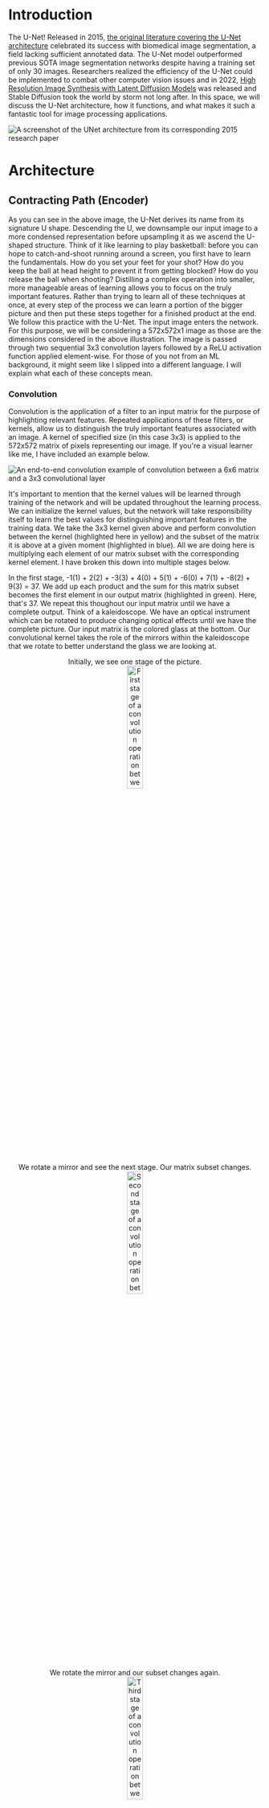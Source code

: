 # Introduction

The U-Net! Released in 2015, [the original literature covering the U-Net architecture](https://arxiv.org/abs/1505.04597) celebrated its success with biomedical image segmentation, a field lacking sufficient annotated data. The U-Net model outperformed previous SOTA image segmentation networks despite having a training set of only 30 images. Researchers realized the efficiency of the U-Net could be implemented to combat other computer vision issues and in 2022, [High Resolution Image Synthesis with Latent Diffusion Models](https://arxiv.org/abs/2112.10752) was released and Stable Diffusion took the world by storm not long after. In this space, we will discuss the U-Net architecture, how it functions, and what makes it such a fantastic tool for image processing applications.

![A screenshot of the UNet architecture from its corresponding 2015 research paper](/UNet/Images/unet_architecture.png)
# Architecture

## Contracting Path (Encoder)

As you can see in the above image, the U-Net derives its name from its signature U shape. Descending the U, we downsample our input image to a more condensed representation before upsampling it as we ascend the U-shaped structure. Think of it like learning to play basketball: before you can hope to catch-and-shoot running around a screen, you first have to learn the fundamentals. How do you set your feet for your shot? How do you keep the ball at head height to prevent it from getting blocked? How do you release the ball when shooting? Distilling a complex operation into smaller, more manageable areas of learning allows you to focus on the truly important features. Rather than trying to learn all of these techniques at once, at every step of the process we can learn a portion of the bigger picture and then put these steps together for a finished product at the end. We follow this practice with the U-Net. The input image enters the network. For this purpose, we will be considering a 572x572x1 image as those are the dimensions considered in the above illustration. The image is passed through two sequential 3x3 convolution layers followed by a ReLU activation function applied element-wise. For those of you not from an ML background, it might seem like I slipped into a different language. I will explain what each of these concepts mean.  

### Convolution
Convolution is the application of a filter to an input matrix for the purpose of highlighting relevant features. Repeated applications of these filters, or kernels, allow us to distinguish the truly important features associated with an image. A kernel of specified size (in this case 3x3) is applied to the 572x572 matrix of pixels representing our image. If you're a visual learner like me, I have included an example below.

![An end-to-end convolution example of convolution between a 6x6 matrix and a 3x3 convolutional layer](/UNet/Images/convolution_with_calculations.png)

It's important to mention that the kernel values will be learned through training of the network and will be updated throughout the learning process. We can initialize the kernel values, but the network will take responsibility itself to learn the best values for distinguishing important features in the training data. We take the 3x3 kernel given above and perform convolution between the kernel (highlighted here in yellow) and the subset of the matrix it is above at a given moment (highlighted in blue). All we are doing here is multiplying each element of our matrix subset with the corresponding kernel element. I have broken this down into multiple stages below.

In the first stage, -1(1) + 2(2) + -3(3) + 4(0) + 5(1) + -6(0) + 7(1) + -8(2) + 9(3) = 37. We add up each product and the sum for this matrix subset becomes the first element in our output matrix (highlighted in green). Here, that's 37. We repeat this thoughout our input matrix until we have a complete output. Think of a kaleidoscope. We have an optical instrument which can be rotated to produce changing optical effects until we have the complete picture. Our input matrix is the colored glass at the bottom. Our convolutional kernel takes the role of the mirrors within the kaleidoscope that we rotate to better understand the glass we are looking at. 
<p align="center" width="100%">
  Initially, we see one stage of the picture. <br>
  <img src="/UNet/Images/cwc_first_stage.png" alt="First stage of a convolution operation between a matrix and a kernel" width="25%">
</p>

<p align="center" width="100%">
  We rotate a mirror and see the next stage. Our matrix subset changes. <br>
  <img src="/UNet/Images/cwc_second_stage.png" alt="Second stage of a convolution operation between a matrix and a kernel" width="25%"> 
</p>
 
<p align="center" width="100%">
  We rotate the mirror and our subset changes again. <br>
  <img src="/UNet/Images/cwc_third_stage.png" alt="Third stage of a convolution operation between a matrix and a kernel" width="25%">  
</p>

<p align="center" width="100%">
  And again, completing the topmost row. <br>
  <img src="/UNet/Images/cwc_fourth_stage.png" alt="Fourth stage of a convolution operation between a matrix and a kernel" width="25%">  
</p>

So far, we have only been looking at the top row of the kaleidoscope image. And so we shift the lens down slightly to the next stage. A lot of the image will look the same but we have lost the topmost row and gained another row instead. Here, we are performing the same elementwise multiplication between the kernel and our matrix subset and summing the products. ![Second row of a convolution operation between a matrix and a kernel](/UNet/Images/cwc_second_row.png) We complete the second row, shift down and perform the same operations. ![Third row of a convolution operation between a matrix and a kernel](/UNet/Images/cwc_third_row.png) We shift down another row and arrive at all the information our kaleidoscope has to offer and correspondingly all the information our kernel has chosen to highlight from our input matrix. ![Fourth row of a convolution operation between a matrix and a kernel](/UNet/Images/cwc_fourth_row.png) 
As you can see in the example, our input matrix is 6x6 while our output is 4x4. The reason for this decrease in size is that as we move the kernel around the input matrix, we lose out on the edgemost matrix elements. This is intended for the U-Net architecture. The authors refer to it as the overlap-tile strategy, important for biomedical image segmentation as we only utilize pixels of the image where the full context is available in the input image. Here is an illustration from the research paper: 
<p align="center" width="100%">
  <img src="/UNet/Images/biomed_convolution_example.png" alt="Biomedical image segmentation example of convolution operation from U-Net research paper released in 2015" width="40%"
</p>

Convolution discards the edges of the image due to the incomplete context around those pixels, similar to our example.

### Rectified Linear Unit
Now that we have our output matrix, we apply an element-wise activation function. An activation function takes in a value and acts like a security checkpoint at the airport. At the airport, if you have a bottle with liquid over a certain volume, you must empty it before continuing. Rules are in place and if you fall short of those rules, you alter your input before proceeding. Depending on the value input to the activation function, it may allow it to pass unaffected or reject the value and replace it with 0. These actions will also change dependent on the respective activation function. The rectified linear unit (ReLU) activation function allows all nonnegative values to pass, and rejects negative values, setting them to 0.
<p align="center" width="100%">
  <img src="/UNet/Images/relu_activation_function.png" alt="A graph demonstrating the Rectified Linear Unit activation function" width="25%">
</p>

After passing our output matrix through the ReLU activation function, we have the following matrix. As you can see, only negative values were affected.
<p align="center" width="100%">
  <img src="/UNet/Images/matrix_after_activation.png" width="55%">
</p>

By passing our output matrix through this activation function, we are zeroing all negative values. This is important. Activation functions take on the nonlinear responsibility of our network. For those of you with an ML background, this is intuitive. For others, I'll give a brief overview and attach some resources for further reading. Without introducing any nonlinearity, we are bounding our network to linear representations. Regardless of our architecture or number of layers, a combination of linear operations will always result in a linear output and fail to capture a more complex relationship.
<p align="center" width="100%">
  <img src="/UNet/Images/linear_vs_nonlinear.png" alt="A simple example of linear operations failing to capture more complex data relationships"               width="30%"
</p>
  
Expressing this idea in 2-dimensions might seem reductive, but we can see that regardless of the number of operations in our linear relationship, we fail to adequately represent the quadratic curve. We can better capture it at a single instance, but linear operations will always fail to correctly model nonlinear relationships. Nonlinear activation functions allow us to express more complex relationships for the network to better model and understand the data. [Here is a video of Andrew Ng on nonlinear activation functions](https://www.youtube.com/watch?v=NkOv_k7r6no). [And a blog post covering some activation functions with code examples](https://machinelearningmastery.com/using-activation-functions-in-neural-networks/).

### Down-sampling (Max Pooling)
The stages mentioned above are repeated twice. Our initial image is passed through a convolution operation, then ReLU, and that result is passed through another round of convolution and activation functions. Next, we arrive at the downsampling step, illustrated in the below diagram with a red arrow.
<p align="center" width="100%">
  <img src="/UNet/Images/first_downsampling_step.png" alt="The first max pooling operation performed on the contracting path of the U-Net" width="10%"
</p>

To downsample our matrix output, we perform a 2x2 max pooling operation. Max pooling maintains the most essential features of our image while diminishing our total information for faster computations. Preserving the most important features regardless of our matrix size builds robustness in the network to scale and orientation changes in images. We can take our previous matrix as an example. At each 2x2 matrix subset, we highlight the most relevant value and pass it on to our output matrix (highlighted in green).
<p align="center" width="100%">
  <img src="/UNet/Images/max_pooling.png" alt="Example of a max pooling operation transforming a 4x4 matrix into a 2x2 matrix" width="35%"
</p>

By emphasizing the most relevant features in our image, we are also diminishing the less important features. The network becomes less concerned with discoloration or lighting of an image and focuses on the critical features of the objects contained within the image.

Following the convolution, ReLU, and now max pooling operation, the most relevant features of the image have been highlighted for the network to learn. It has also arrived at a much more compact representation of the image, spotlighting the efficiency of the U-Net architecture. Distlling our higher-dimension image to a lower-dimension representation allows for easier and faster computations, especially when our images aren't 4x4 as in the example above, but 568x568. With each max pooling operation, we decrease our total number of pixels by 75% as we half both the number of rows and the number of columns in our matrix. By halving our matrix both horizontally and vertically, we have arrived at a much more compact image representation. 

### Channels
Let's take a step back and revisit convolution. They have an important feature I didn't touch on, channels. Channels are the third dimension for our image matrices. Similar to how images have a height and width, they also have channels. Channels represent the number of distinct spaces where our image offers information. The easiest way to think of this is through the RGB color space. RGB images are stored with three channels: red, green, and blue. Each channel contains information on its associated intensity. We can look at the image of a lake separated to its respective red, green, and blue channels.
<p align="center" width="100%">
  <img src="/UNet/Images/image_channels.png" alt="An example image broken down to its respective red, green, and blue channels." width="75%"
</p>

Each image channel is made up of the associated per-pixel intensity values. These matrices have the exact same height, width, and number of pixels. Each channel is a matrix whose values contain information on the specific pixel's intensity. In the example below, these values range from 0-1 and represent the intensity of that color in the associated pixel. The first pixel in the image appears to be fairly distributed between red and blue with a slight green influence. The bottom-left pixel appears to have a heavy red influence, but both green and blue coloring are also apparent in the pixel.
<p align="center" width="100%">
  <img src="/UNet/Images/channels.png" alt="An image matrix with pixel values corresponding to its red, green, and blue channels." width="25%"
</p>

However, channels don't have to be restricted to the color space. They can represent information on saturation, lighting, and many other visual effects we take for granted when seeing an image, but are crucial to a computer's comprehension. If the image only had one channel, it would lack information on color or other effects. This is known as grayscale. Instead of RGB coloring, the channel would contain information on the intensity of gray shading. One extreme of the intensity spectrum would be white, and the other would be black. Thus, grayscale images only need one channel for information.

When performing convolution, we can control the number of channels in our output, allowing the network to broaden its understanding of an image. It can go beyond grayscale, and process the image in a number of different spaces. These distinct spaces allow the network to accomplish its image processing goal. By incorporating a variety of information contained in different perspectives (channels), the computer gains a more complete awareness of the image it is viewing.

Convolution can affect our channel dimension, similar to max pooling's effect on height and width dimensions. We can take a grayscale image and perform convolution to broaden it to 64 channels, deepening the network's image comprehension. This is the example in the paper. Every rectangle indicating the image will have its height and width dimensions near the bottom of the rectangle and its number of channels above the rectangle.
<p align="center" width="100%">
  <img src="/UNet/Images/unet_channels.png" width="10%"
</p>

A 572x572x1 image is input and broadened to 570x570x64. Our input image only holds one channel, as the biomedical images the network was trained on are all in grayscale, offering information on shades of black-and-white but having no channels for color representation. If we were training on RGB images, we could feed in images with 3 channels (572x572x3) and still have a 570x570x64 sized output. Throughout the network, our first convolution operation also dictates our number of channels moving forward. In the first stage, our first convolution operation gives us 64 channels. In the next stage, following our max pooling, we perform our first convolution operation and increase the channels to 128. This continues, doubling our number of channels in the first convolution operation of each stage until we arrive at the bottom of our U-shape and the bridge in our architecture. 

## Bridge
We repeat the above process (3x3 convolution, ReLU, 3x3 convolution, ReLU, 2x2 max pooling) before arriving at the bridge, the bottom of the U-shaped architecture. This is our link between the contractive path we have descended and the expansive path we will soon ascend. Our image is at its smallest dimension size. From our initial 572x572x1 matrix, we have arrived at a 32x32x512 representation. This is the output of the final max pooling operation and serves as our input to the bridge.
<p align="center" width="100%">
  <img src="/UNet/Images/bridge.png" alt="Diagram of the bridge of the U-Net architure taken from the corresponding 2015 research paper" width="55%"
</p>

We repeat the process from throughout our contractive path descension. 3x3 convolution doubling our channel number, elementwise ReLU activation function, another 3x3 convolution, and ReLU takes our image dimensions to 28x28x1024. Since we have arrived at the bottom of the U, rather than downsample again, we upsample and begin our ascent up the expansive path of the architecture. At some point, no matter how much you practice each technique individually, the only way to increase your proficiency with shooting coming off of a screen is to incorporate your improved techniques into shooting off a screen. That is what we are doing here. We've distilled our task into its multiple separate techniques and now it is time to start putting it all together again and see how we have improved. 

## Expansive Path (Decoder)
Throughout our encoder process, we performed multiple sequential operations. Convolutions were followed by an activation function, and multiple convolution-activation operations occurred before we downsampled our matrix. We will follow a similar process with our decoder section. We are now putting our techniques together in hopes of shooting the perfect shot, just like the network assembling the features it has learned from its training. Rather than practicing catching the ball, setting our feet, and raising the ball to shoot individually, we will be practicing these skills together. Rather than breaking down our image into separate channels, we'll be accumulating the information we learn from these channels. Rather than downsampling, we will be upsampling. The purpose of the encoder was to determine the most decisive features from our image and condense them to a more computationally-friendly representation while minimizing information loss. The decoder's purpose is to rebuild the image from the network's determined features and compare model output to our desired outcome. Learning at every stage of the decoder will be augmented through skip connections, which I'll cover below. 

### Skip Connections
As we ascend the expansive path, we notice a significant change in the architecture from the contracting path. Skip connections, or connecting paths, offer an opportunity for our network to augment its decoding step learning through information from the corresponding encoding step. Skip connections link images at similar stages in their respective processes. These connections across the architecture boost our image understanding. Images from the contracting path are cropped and concatenated on to our expansive path images. Since images are taken from equivalent steps in their respective processes, they have an equal number of channels. Our expansive path images are augmented with their counterparts and the number of channels is doubled. In the illustration below, images from the contracting path are cropped so that they fit the size of the respective stage in the expansive path. The crop is denoted by the dotted blue lines and the connecting path by the arrow in the image below. The concatenated contracting path image is depicted as a white rectangle extending our expansive path image.
<p align="center" width="100%">
  <img src="/UNet/Images/connecting_path_crop.png" alt="Crop of the U-Net architure taken from the corresponding 2015 research paper" width="60%"
</p>

The benefit here is that by combining the features present at the encoder stage with those present at the decoder stage, we obtain a more complete understanding of the image. Every channel of our image contributes to the network's overall understanding and provides more context for the image we are reassembling. 

Our current decoder stage image is being reassembled after having been compacted through the encoder. It has been condensed to contain the most important features of our image, but may have lost some spatial awareness of object locations. When trying to reconstruct our image to a higher resolution, regaining the spatial information is crucial. By concatenating the encoder stage representations to our decoder stage, we gain information from a higher resolution image and allow for more accurate image reconstruction. It's like assembling Lego. The picture on the box is a much larger representation of the object you're trying to construct. When building your bricks, you're aware that the floodlights go on top of the fire station. But where is the top of the station? By consulting the image on the box, you can gain a better understanding of the proportion of your bricks and where exactly to place the construction's most important features. 

Similarly for the U-Net, we've identified the most important features, but when trying to reassemble our details to a higher resolution we might have lost their exact placement. Concatenation of the encoder-stage images helps us. The cropped encoder stage might have spatial awareness of all the objects in the image, but not yet understand each feature's importance. The decoder stage image will be aware of the features but have lost their exact location when upsampling from smaller image dimensions. The Lego box doesn't place any emphasis on the floodlights, but it tells you their exact position relative to the other bricks of your construction. We place emphasis on the floodlights when reconstructing the building, and consulting the cover of the box helps us determine their location when reassembling the bricks from scratch. By combining the encoder and decoder stage representations, we can recognize what objects are important and their exact location in relation to the other image pixels, boosting our network's overall image perception. A simplified example is given below, taken from [this video](https://www.youtube.com/watch?v=NhdzGfB1q74) which does a phenomenal job explaining the overall U-net architecture.

<img src="/UNet/Images/decoder_stage_sc.png" width="33%" /> <img src="/UNet/Images/encoder_stage_sc.png" width="33%" /> <img src="/UNet/Images/combined_stage_sc.png" width="33%" />

### Up-Sampling
Two main approaches exist to upsampling: nearest neighbor interpolation and transpose convolution. Nearest neighbor interpolation is the original implementation covered in the research paper. Transpose convolution is another alternative, [summarized below](#transpose-convolution). Nearest neighbor interpolation is intuitive. We quadruple our matrix size by doubling the number of rows and doubling the number of columns in our data. We can convert a 2x2 matrix to a 4x4 matrix by doubling the representation of each value horizontally and vertically.
<p align="center" width="100%">
  <img src="/UNet/Images/simple_upsampling.png" alt="Matrix example of simple upsampling operation" width="45%"
</p>

We quadruple every instance of our previous values to double our matrix's rows and columns. There are no kernels, learned values, or nonlinearity, which offers a quick path to upsampling our compressed images. After descending the contractive path, and minimizing our image size, ascending our expansive path is focused on restoring the image to its original dimensions, while maintaining the features discovered through our descent. Nearest neighbor interpolation offers a cheap upsampling operation without affecting our learned features.
<p align="center" width="100%">
  <img src="/UNet/Images/upsampling_step.png" alt="The last upsampling operation performed on the expanding path of the U-Net" width="30%"
</p>

Directly following our nearest neighbor operation, we perform 2x2 convolution. In the diagram above, the number of channels remains the same between upsampling and concatenating the encoder stage images with the decoder stage images. Two steps are performed sequentially in the green arrow illustrated above. First, the nearest neighbor interpolation upsampling as described above, immediately followed by convolution with a 2x2 filter to halve the number of channels. This is necessary as the cropped images arriving via skip connection will double the number of channels again through concatenation. Using the example in the diagram, we could have a 196x196x128 matrix for our image, upsample to 392x392x128, then immediately convolve to 392x392x64. The image's number of channels is then doubled through concatenation and we arrive at a 392x392x128 representation of our image. These image dimensions then proceed to the next convolution operation.

### Convolution and ReLU
After upsampling and skip connection have concatenated our images to one another, we pass them through a series of convolution and activation function operations. The first convolution stage receives as input our consolidated decoder and encoder stage images. It halves the number of channels, absorbing the information gained from the skip connections. This output matrix is passed through an elementwise ReLU, before we repeat another stage of convolution and activation function operations with no further effect to our number of channels.

The purpose of these blocks is similar to their purpose in the contracting path. The convolution emphasizes our important features and the activation function implements nonlinearity for modeling complexity. Let's reexamine our earlier convolution and activation function example. Even in this simplified example, the operations have a notable impact. Our initial matrix with no value greater than 6 has jumped to contain a much larger range of values, even with ReLU limiting any negatives.
<p align="center" width="100%">
  <img src="/UNet/Images/convolution_result_revisited.png" width="30%"
</p>

If we pass the matrix through another stage with the same convolutional kernel, we can observe a greater activation of the matrix values, with some jumping to triple digits. Even in this example, we see how convolution might emphasize certain features and devalue others. Our activation function ties the negative value to 0, indicating little important information for our network in this region. We've emphasized critical regions of our image and devalued regions with minimal information.
<p align="center" width="100%">
  <img src="/UNet/Images/convolution_next_step.png" width="50%"
</p>

What we're doing here is akin to sifting for gold. Gold panners will find lucrative riverbeds and pan through sediment to find their gold. The repeated agitation of sediment in the pan leads to gold settling at the bottom. With convolution, we know there's value in our image. The repeated application of our convolutional filters lets the dust and sediment separate itself from our gold: the important features that our network analyzes to make its decision. Convolution and the other network operations are our pans and brushes. The network determines the values of our convolution kernels, and their optimal implementation to interact with the other network operations. It works in concert with activation functions, skip connections, upsampling and downsampling operations to serve as the network's decision-makers on the important features in an image. Throughout training, these values are updated as the network realizes what produces the best results. It receives feedback on its performance and updates the values of its convolutional filters to improve future results. 

This example is only meant to reiterate how convolutional operations work. It's unlikely for any two filters to have the same values. Each filter's values are optimized by the network to highlight significant details of our image and devalue insignificant features. Additionally, the network operates on a much larger scale. Matrices are not 6x6, 4x4 or 2x2, they are anywhere from 28x28 to 572x572. This is why our encoder path condenses each image to a much smaller representation. It provides an efficient method to determine the most important features of our image, regardless of its dimensionality.

### Final Layer (1x1 Convolution)
<p align="center" width="100%">
  <img src="/UNet/Images/unet_architecture.png" alt="A screenshot of the UNet architecture from its corresponding 2015 research paper" width="55%"
</p>

After having performed the many associated concatenation, convolution, activation function, downsampling, and upsampling operations, we arrive at the final stage of our architecture. Now, our output needs to be understandable for the network to classify its performance. We map our image to the expected number of output channels with a 1x1 convolution. A 1x1 operation directly convolves our channels to the expected dimensions for performance evaluation. As seen in the architecture above, this could involve taking our 64-channel image and performing convolution to output an image with 2 channels. Notice that this convolution operation does not impact our height and width dimensions, it only affects our number of channels. The mechanics of this operation are explained below or [check out this great video](https://www.youtube.com/watch?v=c1RBQzKsDCk) on 1x1 convolutions, their utility, and use cases.
<p align="center" width="100%">
  <img src="/UNet/Images/1_1_convolution.png" alt="An example of 1x1 convolution casting a 64x64x192 matrix to 64x64x1" width="35%"
</p>

In this example, we have a 64x64x192 matrix convolved to a 64x64x1 output. This is the utility of convolutional operations. We can input an image with any number of channels and output a matrix with our preferred number of channels for evaluation. For every output channel, we have a specific 1x1x192 convolutional filter. The third dimension of this 1x1 kernel corresponds to the number of channels of our input matrix. If we had a 64x64x64 matrix, our convolutional kernel would be 1x1x64. 

Returning to our example, each 1x1 filter outputs a 64x64x1 matrix. This is how we control the number of channels in our output image. If we want an output image of 64x64x2, we would have 2 distinct 1x1x192 convolutional filters. If we want an output image of 64x64x3, we would have 3 distinct 1x1x192 convolutional filters. Similar to the other convolutional kernels throughout our network, the values of these kernels are learned through network training to produce the best results for our task. Now that our image has the expected dimensions, we can evaluate the performance of our network.

### Error Function (Cross-Entropy)
We've done it. We've practiced setting our feet coming around the screen, we've practiced our hand positioning, and we've practiced our follow-through. We've spent time practicing each part of the technique separately and now it's time to put it all together. You run around the screen, catch the ball, shoot, and... CLANGGGG! Off front-rim. What happened? Somewhere in the process, something went wrong. Despite all the time and energy you've put into practicing your technique, something is still a little bit off. It's okay though! Maybe it was the positioning of your feet, maybe it was your release point, maybe you hadn't practiced enough with a defender and that threw off your shot. Whatever the reason, it's okay. This is a learning process and with time, you'll be able to adjust your shot as you learn more and more about what a good shot looks like and take fewer and fewer bad shots. That's exactly what happens with neural networks!

Backpropagation is key to the success of any neural network. It spends its time practicing and learning its task, and adjusts its predicted value to the true value provided by the training data. This feedback reception and adjustment is called backpropagation. In this case, the U-Net predicts its segmentations and finds out how good of a job it did. If it did a great job, it might go back and only slightly adjust its follow-through. If it did a really bad job, it might go back and do a serious rewrite of setting its feet and bringing the ball up to head height again. The feedback of the network is decided by its loss function. For the U-Net, those loss functions are Softmax and Cross-Entropy. 

Softmax measures the predicted activation of every pixel in our image across our channels. The channel with the most activation for a particular pixel is considered a 1. For all other channels, that pixel is considered 0. Cross entropy then compares every channel to the image's true labels and penalizes every pixel position with the incorrect label. With this approach, all image channels are encouraged to match the true image labels and incorrect labels are penalized. We compare the network's output to the true result and backpropagate the correctness through our network. If the network was close to the true result, the model will only slightly change its convolution values. If the prediction was far off from the correct result, the model may take more drastic efforts to update its weights for more accurate future predictions. This process is repeated until we have exhausted our set of training images. 

## Other

### Data Augmentation
<p align="center" width="100%">
  <img src="/UNet/Images/data_augmentation.png" alt="An example image showing data augmentation variations" width="50%"
</p>
  
When training on a limited set of images, as with biomedical image segmenation, it is important to maximize the value we extract from our training set. Data Augmenation is one possibility and plays a large role in the success of the U-Net with biomedical image segmentation. Data Augmentation performs a variety of operations on our images to build robustness in our model against new presentations of the same objects. We might flip our images horizontally, vertically, rotate, crop, or change the saturation of our images. The idea is to present the subject of the image in as many different conditions as possible, such that the network can identify our image subject regardless of the surrounding environment. After all, a bike will always be a bike. By presenting our images in various situations, our network learns to identify the object regardless of its context.

### Dropout
Machine learning models quickly become familiar with images included in the training set. As a result, they often struggle with data that differs from the training set. This is a common problem in machine learning, known as overfitting. The network comes to expect all future data to resemble the data it was trained on. To prevent our network from overfitting, we practice dropout. Our network is a collection of neurons and dropout randomly cancels neurons in the training process to allow all neurons to contribute equally to the network's decision-making. We don't want our network to become overly dependent on one neuron. Instead, we want the network to distribute its decision-making such that all neurons contribute to the network output. This gives us the best opportunity to adapt to new data presented to our model.

Think of our architecture as a human body. If you rigorously practice pushups, you are likely to successfully develop your pectoral, deltoid and tricep muscles. Your legs are likely going to be underdeveloped in comparison. By instead practicing exercises that work out more muscles in your body, you give yourself the best opportunity to succeed in any athletic endeavor. Dropout is similar. It randomly cancels neurons to ensure a full-body workout for our network. Rather than only practicing pushups, and struggling when presented with a squat, we force our network to build strength in every neuron for it to succeed when presented with new data.

### Transpose Convolution
Transpose convolution offers an alternative to nearest neighbor interpolation. It offers a learnable kernel to increase our spatial resolution to the desired dimensions. One [can be found here](https://towardsdatascience.com/types-of-convolutions-in-deep-learning-717013397f4d) or videos approaching it from different perspectives can be found [here](https://www.youtube.com/watch?v=fMwti6zFcYY) and [here](https://www.youtube.com/watch?v=xoAv6D05j7g). We are creating a learnable kernel which pads our smaller matrix with zeros and performs convolution for an upsampled representation. Transpose convolution is a more complex operation and slightly more expensive in terms of both time and speed as a result. 

Imagine you have the perfect recipe for chicken wings. Unfortunately it only applies to five chicken wings and is enough to feed yourself for dinner every night, but you're having 10 friends over and want to increase the recipe to accomodate everyone. You could multiply the recipe by 10 to have enough food for yourself and your guests. This would be nearest neighbor interpolation. But, maybe extrapolating the recipe 10x causes a slight loss in the tanginess from the lime zest or in the sweetness from your honey. You could practice multiple times, changing the ingredients and playing with the spice levels until you arrive at a new recipe you enjoy for 10 people. This would require multiple stages of practicing, tasting the wings, and rewriting the recipe until you're happy with the final product. This would be transpose convolution and has the associated time cost as well.

### Disclaimer: Padding in Convolution
Some details were abstracted through this explanation, including the size of our training set images. Our image set is actually 512x512 pixels, expanded to 572x572 by mirroring the last 30 pixels around the edge of the image. This method is known as padding where a matrix is extended to preserve the boundary information. Think about our approach to convolution. We lost the outer boundary of pixels for every convolution operation we performed. Only the pixels with surrounding context were passed through our convolutional filter. To ensure no edge information was lost in these calculations, we initially pad our 512x512 images to 572x572 by mirroring the 30 pixels around the edge of our image. Padding and stride are important details in convolution we didn't get a chance to explore while examining the U-Net. If you want to read more about them, I [suggest the following website](https://d2l.ai/chapter_convolutional-neural-networks/padding-and-strides.html).
